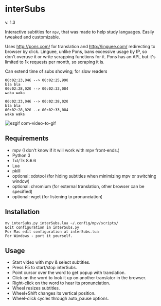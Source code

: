 interSubs
=========

v. 1.3

Interactive subtitles for `mpv`, that was made to help study languages. Easily tweaked and customizable.

Uses http://pons.com/ for translation and http://linguee.com/ redirecting to browser by click.
Linguee, unlike Pons, bans excessive usage by IP, so don't overuse it or write scrapping functions for it.
Pons has an API, but it's limited to 1k requests per month, so scraping it is.

Can extend time of subs showing; for slow readers
    
    00:02:23,046 --> 00:02:25,990
    bla bla
    00:02:28,020 --> 00:02:33,084
    waka waka
    
    00:02:23,046 --> 00:02:28,020
    bla bla
    00:02:28,020 --> 00:02:33,084
    waka waka


![ezgif com-video-to-gif](https://cloud.githubusercontent.com/assets/10230453/22852882/683b508e-f04f-11e6-87d0-7477164a1709.gif)

Requirements
------------
   - mpv (I don't know if it will work with mpv front-ends.)
   - Python 3
   - Tcl/Tk 8.6.6
   - Lua
   - pkill
   - optional: xdotool (for hiding subtitles when minimizing mpv or switching window) 
   - optional: chromium (for external translation, other browser can be specified)
   - optional: wget (for listening to pronunciation)

Installation
------------
```
mv interSubs.py interSubs.lua ~/.config/mpv/scripts/
Edit configuration in interSubs.py
For Mac edit configuration at interSubs.lua
For Windows - port it yourself.
```
Usage
-----
- Start video with mpv & select subtitles.
- Press F5 to start/stop interSubs.
- Point cursor over the word to get popup with translation.
- Click on the word to look it up on another translator in the browser.
- Right-click on the word to hear its pronunciation.
- Wheel resizes subtitles.
- Wheel+Shift changes its vertical position.
- Wheel-click cycles through auto_pause options.
